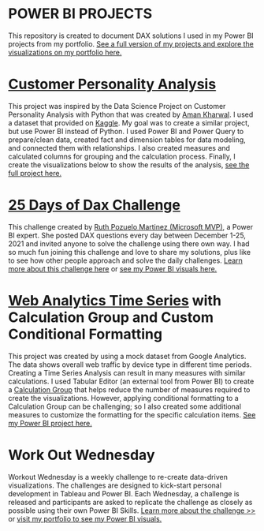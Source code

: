 # POWER BI PROJECTS
    
This repository is created to document DAX solutions I used in my Power BI projects from my portfolio.  [See a full version of my projects and explore the visualizations on my portfolio here.](https://sirishultz.com/)


# [Customer Personality Analysis](https://github.com/SiriShultz/sitelinks/tree/main/Customer-Personality-Analysis)

This project was inspired by the Data Science Project on Customer Personality Analysis with Python that was created by [Aman Kharwal](https://thecleverprogrammer.com/2021/02/08/customer-personality-analysis-with-python/). I used a dataset that provided on [Kaggle](https://www.kaggle.com/imakash3011/customer-personality-analysis). My goal was to create a similar project, but use Power BI instead of Python. I used Power BI and Power Query to prepare/clean data, created fact and dimension tables for data modeling, and connected them with relationships. I also created measures and calculated columns for grouping and the calculation process. Finally, I create the visualizations below to show the results of the analysis, [see the full project here.](https://sirishultz.com/portfolio/customer-personality-analysis)

     


# [25 Days of Dax Challenge](https://github.com/SiriShultz/sitelinks/tree/main/25-Days-DAX-Challenge)

This challenge created by [Ruth Pozuelo Martinez (Microsoft MVP)](https://mvp.microsoft.com/en-us/PublicProfile/5002323), a Power BI expert.  She posted DAX questions every day between December 1-25, 2021 and invited anyone to solve the challenge using there own way. I had so much fun joining this challenge and love to share my solutions, plus like to see how other people approach and solve the daily challenges. [Learn more about this challenge here](https://curbal.com/25-days-of-dax-fridays-challenge) or [see my Power BI visuals here.](https://sirishultz.com/portfolio/25-days-dax-challenge)
 


# [Web Analytics Time Series](https://github.com/SiriShultz/sitelinks/tree/main/Web-Analytics) with Calculation Group and Custom Conditional Formatting

This project was created by using a mock dataset from Google Analytics. The data shows overall web traffic by device type in different time periods. Creating a Time Series Analysis can result in many measures with similar calculations. I used Tabular Editor (an external tool from Power BI) to create a [Calculation Group](https://docs.microsoft.com/en-us/analysis-services/tabular-models/calculation-groups?view=asallproducts-allversions) that helps reduce the number of measures required to create the visualizations. However, applying conditional formatting to a Calculation Group can be challenging; so I also created some additional measures to customize the formatting for the specific calculation items. [See my Power BI project here.](https://sirishultz.com/portfolio/web-analytics-time-series)
   

# Work Out Wednesday

Workout Wednesday is a weekly challenge to re-create data-driven visualizations. The challenges are designed to kick-start personal development in Tableau and Power BI. Each Wednesday, a challenge is released and participants are asked to replicate the challenge as closely as possible using their own Power BI Skills.  [Learn more about the challenge >>](https://www.workout-wednesday.com/) or [visit my portfolio to see my Power BI visuals.](https://sirishultz.com/portfolio/wow-challenges)
